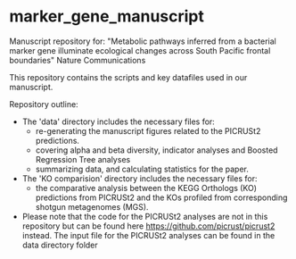 # marker_gene_manuscript

Manuscript repository for: "Metabolic pathways inferred from a bacterial marker gene illuminate ecological changes across South Pacific frontal boundaries" Nature Communications

This repository contains the scripts and key datafiles used in our manuscript.

Repository outline:
- The 'data' directory includes the necessary files for:
    * re-generating the manuscript figures related to the PICRUSt2 predictions.
    * covering alpha and beta diversity, indicator analyses and Boosted Regression Tree analyses
    * summarizing data, and calculating statistics for the paper.
- The 'KO comparision' directory includes the necessary files for:
    * the comparative analysis between the KEGG Orthologs (KO) predictions from PICRUSt2 and the KOs profiled from corresponding shotgun metagenomes (MGS).
- Please note that the code for the PICRUSt2 analyses are not in this repository but can be found here https://github.com/picrust/picrust2 instead. The input file for the PICRUSt2 analyses can be found in the data directory folder
